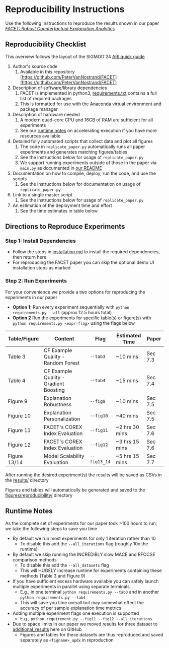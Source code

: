 # Reproducibility Instructions

Use the following instructions to reproduce the results shown in our paper *[FACET: Robust Counterfactual Explanation Analytics](https://petervannostrand.github.io/publication/FACET-Robust-CFs)*

## Reproducibility Checklist

This overview follows the layout of the SIGMOD'24 [ARI quick guide](https://docs.google.com/document/d/1_pheZ2p9Nc8qhtcOpNINm7AxFpPpkpC1n60jJdyr-uk/export?format=pdf&attachment=false)

1. Author's source code
   1. Available in this repository [https://github.com/PeterVanNostrand/FACET](https://github.com/PeterVanNostrand/FACET)
2. Description of software/library dependencies
   1. FACET is implemented in python3, [requirements.txt](requirements.txt) contains a full list of required packages
   2. This is formatted for use with the [Anaconda](https://www.anaconda.com/download/success) virtual environment and package manager
3. Description of hardware needed
   1. A modern quad-core CPU and 16GB of RAM are sufficient for all experiments
   2. See our [runtime notes](#runtime-notes) on accelerating execution if you have more resources available
4. Detailed fully automated scripts that collect data and plot all figures
   1. The code in `replicate_paper.py` automatically runs all paper experiments and generates matching figures/tables
   2. See the instructions below for usage of `replicate_paper.py`
   3. We support running experiments outside of those in the paper via `main.py` as documented in [our README](/README.md)
5. Documentation on how to compile, deploy, run the code, and use the scripts
   1. See the instructions below for documentation on usage of `replicate_paper.py`
6. Link to a single master script
   1. See the instructions below for usage of `replicate_paper.py`
7. An estimation of the deployment time and effort
   1. See the time estimates in table below

## Directions to Reproduce Experiments

### Step 1: Install Dependencies

- Follow the steps in [installation.md](./installation.md) to install the required dependencies, then return here
- For reproducing the FACET paper you can skip the optional demo UI installation steps as marked

### Step 2: Run Experiments

For your convenience we provide a two options for reproducing the experiments in our paper

- **Option 1:** Run every experiment sequentially with `python requirements.py --all` (approx 12.5 hours total)
- **Option 2** Run the experiments for specific table(s) or figure(s) with `python requirements.py <expr-flag>` using the flags below

| Table/Figure | Content                                | Flag         | Estimated Time | Paper   |
| ------------ | -------------------------------------- | ------------ | -------------- | ------- |
| Table 3      | CF Example Quality - Random Forest     | `--tab3`     | ~10 mins       | Sec 7.3 |
| Table 4      | CF Example Quality - Gradient Boosting | `--tab4`     | ~15 mins       | Sec 7.4 |
| Figure 9     | Explanation Robustness                 | `--fig9`     | ~10 mins       | Sec 7.5 |
| Figure 10    | Explanation Personalization            | `--fig10`    | ~40 mins       | Sec 7.5 |
| Figure 11    | FACET's COREX Index Evaluation         | `--fig11`    | ~2 hrs 30 mins | Sec 7.6 |
| Figure 12    | FACET's COREX Index Evaluation         | `--fig12`    | ~3 hrs 15 mins | Sec 7.6 |
| Figure 13/14 | Model Scalability Evaluation           | `--fig13_14` | ~5 hrs 15 mins | Sec 7.7 |

After running the desired experiment(s) the results will be saved as CSVs in the [results/](/results/) directory

Figures and tables will automatically be generated and saved to the [figures/reproducibility/](/figures/reproducibility/) directory

## Runtime Notes

As the complete set of experiments for our paper took >100 hours to run, we take the following steps to save you time

- By default we run most experiments for only 1 iteration rather than 10
  - To disable this add the `--all_iterations` flag (roughly 10x the runtime)
- By default we skip running the INCREDIBLY slow MACE and RFOCSE comparison methods
  - To disable this add the `--all_datasets` flag
  - This will HUGELY increase runtime for experiments containing these methods (Table 3 and Figure 9)
- If you have sufficient excess hardware available you can safely launch multiple experiments in parallel using separate terminals
  - E.g., in one terminal `python requirements.py --tab3` and in another `python requirements.py --tab4`
  - This will save you time overall but may somewhat effect the accuracy of per sample explanation time metrics
- Adding multiple experiment flags one execution is supported
  - E.g., `python requirement.py --fig11 --fig12 --all_iterations`
- Due to space limits in our paper we moved results for three dataset to [additional_results](/results/additional_results.md) here on GitHub
  - Figures and tables for these datasets are thus reproduced and saved separately as `<figname>_apdx` in reproduction
